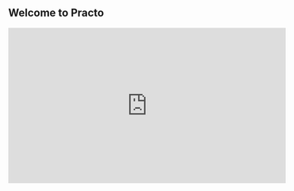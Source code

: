 ## Welcome to Practo

<p align="center">
<iframe width="560" height="315" src="https://www.youtube.com/embed/K566RXQI5mU" title="YouTube video player" frameborder="0" allow="accelerometer; autoplay; clipboard-write; encrypted-media; gyroscope; picture-in-picture" allowfullscreen></iframe>
</p>
